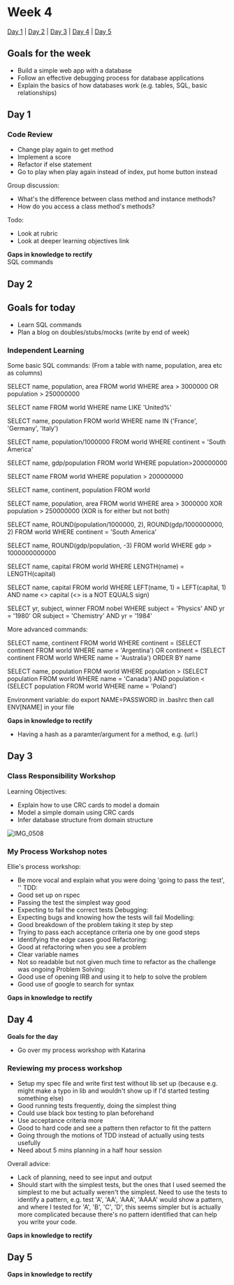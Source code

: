 # Week 4

[Day 1](#day-1) | [Day 2](#day-2) | [Day 3](#day-3) | [Day 4](#day-4) | [Day 5](#day-5)

## Goals for the week

- Build a simple web app with a database
- Follow an effective debugging process for database applications
- Explain the basics of how databases work (e.g. tables, SQL, basic relationships)

## Day 1

### Code Review

- Change play again to get method
- Implement a score
- Refactor if else statement
- Go to play when play again instead of index, put home button instead

Group discussion:
- What's the difference between class method and instance methods?
- How do you access a class method's methods? 

Todo:
- Look at rubric
- Look at deeper learning objectives link

**Gaps in knowledge to rectify**  
SQL commands  

## Day 2

## Goals for today
- Learn SQL commands
- Plan a blog on doubles/stubs/mocks (write by end of week) 

### Independent Learning

Some basic SQL commands:
(From a table with name, population, area etc as columns)

SELECT name, population, area FROM world
WHERE area > 3000000
OR population > 250000000

SELECT name FROM world
WHERE name LIKE 'United%'

SELECT name, population 
FROM world
WHERE name IN ('France', 'Germany', 'Italy')

SELECT name, population/1000000
FROM world
WHERE continent = 'South America'

SELECT name, gdp/population
FROM world
WHERE population>200000000

SELECT name FROM world
WHERE population > 200000000

SELECT name, continent, population FROM world

SELECT name, population, area FROM world
WHERE area > 3000000
XOR 
population > 250000000
(XOR is for either but not both)

SELECT name, ROUND(population/1000000, 2), ROUND(gdp/1000000000, 2)
FROM world
WHERE continent = 'South America'

SELECT name, ROUND(gdp/population, -3)
FROM world
WHERE gdp > 1000000000000

SELECT name, capital FROM world
WHERE LENGTH(name) = LENGTH(capital)


SELECT name, capital FROM world
WHERE LEFT(name, 1) = LEFT(capital, 1) 
AND name <> capital
(<> is a NOT EQUALS sign)

SELECT yr, subject, winner FROM nobel
WHERE subject = 'Physics' AND yr = '1980' 
OR subject = 'Chemistry' AND yr = '1984'

More advanced commands:

SELECT name, continent FROM world
WHERE continent = (SELECT continent FROM world
                WHERE name = 'Argentina') OR
            continent = (SELECT continent FROM world
                WHERE name = 'Australia')
ORDER BY name

SELECT name, population FROM world 
WHERE population > 
    (SELECT population FROM world
     WHERE name = 'Canada') AND population <
        (SELECT population FROM world 
         WHERE name = 'Poland')
         
         
Environment variable:
do export NAME=PASSWORD in .bashrc
then call ENV[NAME] in your file

**Gaps in knowledge to rectify**
- Having a hash as a paramter/argument for a method, e.g. (url:)

## Day 3

### Class Responsibility Workshop

Learning Objectives:
- Explain how to use CRC cards to model a domain
- Model a simple domain using CRC cards
- Infer database structure from domain structure

![IMG_0508](https://user-images.githubusercontent.com/53044792/70140986-e9fb9400-168d-11ea-9f51-136887c832d3.JPG)

### My Process Workshop notes
Ellie's process workshop:
- Be more vocal and explain what you were doing 'going to pass the test', ''
TDD:
- Good set up on rspec
- Passing the test the simplest way good
- Expecting to fail the correct tests
Debugging:
- Expecting bugs and knowing how the tests will fail
Modelling:
- Good breakdown of the problem taking it step by step
- Trying to pass each acceptance criteria one by one good steps
- Identifying the edge cases good
Refactoring:
- Good at refactoring when you see a problem
- Clear variable names
- Not so readable but not given much time to refactor as the challenge was ongoing
Problem Solving:
- Good use of opening IRB and using it to help to solve the problem
- Good use of google to search for syntax


**Gaps in knowledge to rectify**

## Day 4

**Goals for the day**
- Go over my process workshop with Katarina

### Reviewing my process workshop
- Setup my spec file and write first test without lib set up (because e.g. might make a typo in lib and wouldn't show up if I'd started testing something else)
- Good running tests frequently, doing the simplest thing
- Could use black box testing to plan beforehand
- Use acceptance criteria more
- Good to hard code and see a pattern then refactor to fit the pattern
- Going through the motions of TDD instead of actually using tests usefully
- Need about 5 mins planning in a half hour session

Overall advice:
- Lack of planning, need to see input and output
- Should start with the simplest tests, but the ones that I used seemed the simplest to me but actually weren't the simplest. Need to use the tests to identify a pattern, e.g. test 'A', 'AA', 'AAA', 'AAAA' would show a pattern, and where I tested for 'A', 'B', 'C', 'D', this seems simpler but is actually more complicated because there's no pattern identified that can help you write your code. 

**Gaps in knowledge to rectify**


## Day 5


**Gaps in knowledge to rectify**
